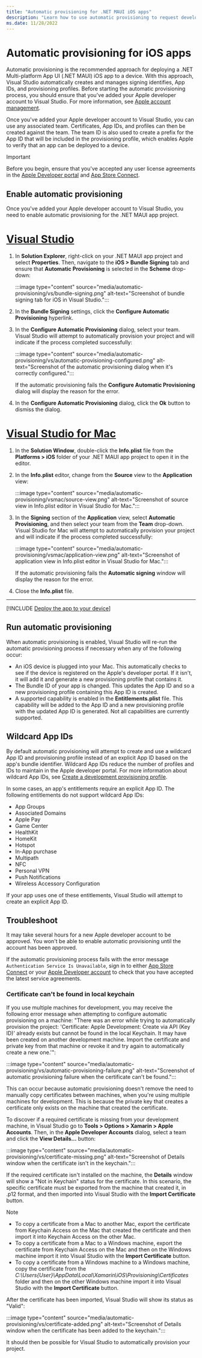 ```yaml
---
title: "Automatic provisioning for .NET MAUI iOS apps"
description: "Learn how to use automatic provisioning to request development certificates and profiles for .NET MAUI iOS apps."
ms.date: 11/28/2022
---
```


# Automatic provisioning for iOS apps

Automatic provisioning is the recommended approach for deploying a .NET Multi-platform App UI (.NET MAUI) iOS app to a device. With this approach, Visual Studio automatically creates and manages signing identifies, App IDs, and provisioning profiles. Before starting the automatic provisioning process, you should ensure that you've added your Apple developer account to Visual Studio. For more information, see [Apple account management](~/ios/apple-account-management.md).

Once you've added your Apple developer account to Visual Studio, you can use any associated team. Certificates, App IDs, and profiles can then be created against the team. The team ID is also used to create a prefix for the App ID that will be included in the provisioning profile, which enables Apple to verify that an app can be deployed to a device.

> [!IMPORTANT]
> Before you begin, ensure that you've accepted any user license agreements in the [Apple Developer portal](https://developer.apple.com/account/) and [App Store Connect](https://appstoreconnect.apple.com/).

## Enable automatic provisioning

Once you've added your Apple developer account to Visual Studio, you need to enable automatic provisioning for the .NET MAUI app project.

# [Visual Studio](#tab/vs)

1. In **Solution Explorer**, right-click on your .NET MAUI app project and select **Properties**. Then, navigate to the **iOS > Bundle Signing** tab and ensure that **Automatic Provisioning** is selected in the **Scheme** drop-down:

    :::image type="content" source="media/automatic-provisioning/vs/bundle-signing.png" alt-text="Screenshot of bundle signing tab for iOS in Visual Studio.":::

1. In the **Bundle Signing** settings, click the **Configure Automatic Provisioning** hyperlink.

1. In the **Configure Automatic Provisioning** dialog, select your team. Visual Studio will attempt to automatically provision your project and will indicate if the process completed successfully:

    :::image type="content" source="media/automatic-provisioning/vs/automatic-provisioning-configured.png" alt-text="Screenshot of the automatic provisioning dialog when it's correctly configured.":::

    If the automatic provisioning fails the **Configure Automatic Provisioning** dialog will display the reason for the error.

1. In the **Configure Automatic Provisioning** dialog, click the **Ok** button to dismiss the dialog.

# [Visual Studio for Mac](#tab/vsmac)

1. In the **Solution Window**, double-click the **Info.plist** file from the **Platforms > iOS** folder of your .NET MAUI app project to open it in the editor.

1. In the **Info.plist** editor, change from the **Source** view to the **Application** view:

    :::image type="content" source="media/automatic-provisioning/vsmac/source-view.png" alt-text="Screenshot of source view in Info.plist editor in Visual Studio for Mac.":::

1. In the **Signing** section of the **Application** view, select **Automatic Provisioning**, and then select your team from the **Team** drop-down. Visual Studio for Mac will attempt to automatically provision your project and will indicate if the process completed successfully:

    :::image type="content" source="media/automatic-provisioning/vsmac/application-view.png" alt-text="Screenshot of application view in Info.plist editor in Visual Studio for Mac.":::

    If the automatic provisioning fails the **Automatic signing** window will display the reason for the error.

1. Close the **Info.plist** file.

---

[!INCLUDE [Deploy the app to your device](~/ios/includes/deploy.md)]

## Run automatic provisioning

When automatic provisioning is enabled, Visual Studio will re-run the automatic provisioning process if necessary when any of the following occur:

- An iOS device is plugged into your Mac. This automatically checks to see if the device is registered on the Apple's developer portal. If it isn't, it will add it and generate a new provisioning profile that contains it.
- The Bundle ID of your app is changed. This updates the App ID and so a new provisioning profile containing this App ID is created.
- A supported capability is enabled in the **Entitlements.plist** file. This capability will be added to the App ID and a new provisioning profile with the updated App ID is generated. Not all capabilities are currently supported. <!-- For more information on the ones that are supported, check out the [Working with Capabilities](~/ios/deploy-test/provisioning/capabilities/index.md) guide.-->

## Wildcard App IDs

By default automatic provisioning will attempt to create and use a wildcard App ID and provisioning profile instead of an explicit App ID based on the app's bundle identifier. Wildcard App IDs reduce the number of profiles and IDs to maintain in the Apple developer portal. For more information about wildcard App IDs, see [Create a development provisioning profile](manual-provisioning.md#create-a-development-provisioning-profile).

In some cases, an app's entitlements require an explicit App ID. The following entitlements do not support wildcard App IDs:

- App Groups
- Associated Domains
- Apple Pay
- Game Center
- HealthKit
- HomeKit
- Hotspot
- In-App purchase
- Multipath
- NFC
- Personal VPN
- Push Notifications
- Wireless Accessory Configuration

If your app uses one of these entitlements, Visual Studio will attempt to create an explicit App ID.

## Troubleshoot

It may take several hours for a new Apple developer account to be approved. You won't be able to enable automatic provisioning until the account has been approved.

If the automatic provisioning process fails with the error message `Authentication Service Is Unavailable`, sign in to either [App Store Connect](https://appstoreconnect.apple.com/) or your [Apple Developer account](https://appleid.apple.com/account) to check that you have accepted the latest service agreements.

### Certificate can't be found in local keychain

If you use multiple machines for development, you may receive the following error message when attempting to configure automatic provisioning on a machine: "There was an error while trying to automatically provision the project: 'Certificate: Apple Development: Create via API (Key ID)' already exists but cannot be found in the local Keychain. It may have been created on another development machine. Import the certificate and private key from that machine or revoke it and try again to automatically create a new one.'":

:::image type="content" source="media/automatic-provisioning/vs/automatic-provisioning-failure.png" alt-text="Screenshot of automatic provisioning failure when the certificate can't be found.":::

This can occur because automatic provisioning doesn't remove the need to manually copy certificates between machines, when you're using multiple machines for development. This is because the private key that creates a certificate only exists on the machine that created the certificate.

To discover if a required certificate is missing from your development machine, in Visual Studio go to **Tools > Options > Xamarin > Apple Accounts**. Then, in the **Apple Developer Accounts** dialog, select a team and click the **View Details...** button:

:::image type="content" source="media/automatic-provisioning/vs/certificate-missing.png" alt-text="Screenshot of Details window when the certificate isn't in the keychain.":::

If the required certificate isn't installed on the machine, the **Details** window will show a "Not in Keychain" status for the certificate. In this scenario, the specific certificate must be exported from the machine that created it, in .p12 format, and then imported into Visual Studio with the **Import Certificate** button.

> [!NOTE]
> - To copy a certificate from a Mac to another Mac, export the certificate from Keychain Access on the Mac that created the certificate and then import it into Keychain Access on the other Mac.
> - To copy a certificate from a Mac to a Windows machine, export the certificate from Keychain Access on the Mac and then on the Windows machine import it into Visual Studio with the **Import Certificate** button.
> - To copy a certificate from a Windows machine to a Windows machine, copy the certificate from the *C:\Users\{User}\AppData\Local\Xamarin\iOS\Provisioning\Certificates* folder and then on the other Windows machine import it into Visual Studio with the **Import Certificate** button.

After the certificate has been imported, Visual Studio will show its status as "Valid":

:::image type="content" source="media/automatic-provisioning/vs/certificate-added.png" alt-text="Screenshot of Details window when the certificate has been added to the keychain.":::

It should then be possible for Visual Studio to automatically provision your project.
